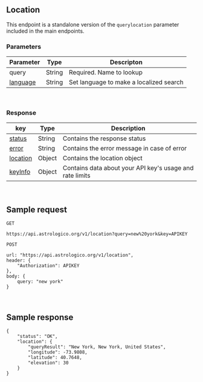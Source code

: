 ## Location

This endpoint is a standalone version of the `querylocation` parameter included in the main endpoints.

### Parameters

| Parameter | Type | Descripton |
|---|---|---|
| query | String | Required. Name to lookup |
| [language](/astrologico/param_language.html) | String | Set language to make a localized search |

<br>

### Response

| key | Type | Description |
|---|---|---|
| [status](/astrologico/res_status.html) | String | Contains the response status |
| [error](/astrologico/res_status.html) | String | Contains the error message in case of error |
| [location](/astrologico/res_metadata.html#location) | Object | Contains the location object |
| [keyInfo](/astrologico/res_keyinfo.html) | Object | Contains data about your API key's usage and rate limits |

<br>

## Sample request

```
GET

https://api.astrologico.org/v1/location?query=new%20york&key=APIKEY
```

```
POST

url: "https://api.astrologico.org/v1/location",
header: {
	"Authorization": APIKEY
},
body: {
	query: "new york"
}
```

<br>

## Sample response

```
{
	"status": "OK",
	"location": {
		"queryResult": "New York, New York, United States",
		"longitude": -73.9808,
		"latitude": 40.7648,
		"elevation": 30
	}
}
```

<br><br><br>
